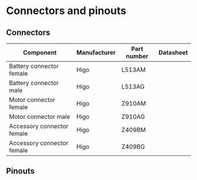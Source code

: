 # Connectors and pinouts

## Connectors
| Component | Manufacturer | Part number | Datasheet |
|--|--|--|--|
| Battery connector female | Higo | L513AM | |
| Battery connector male | Higo | L513AG | |
| Motor connector female | Higo | Z910AM | |
| Motor connector male | Higo | Z910AG | |
| Accessory connector female | Higo | Z409BM | |
| Accessory connector female | Higo | Z409BG | |

## Pinouts